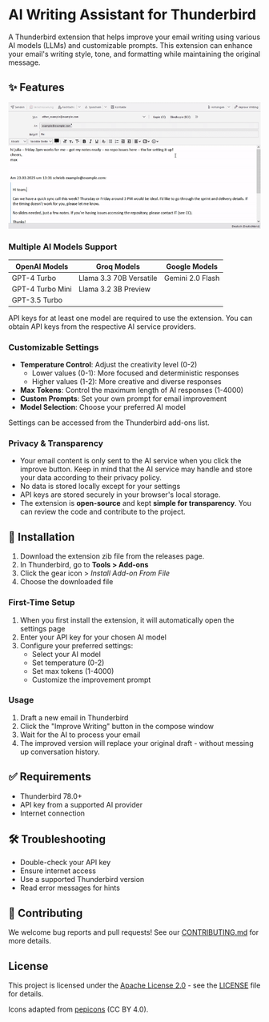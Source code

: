 # AI Writing Assistant for Thunderbird

A Thunderbird extension that helps improve your email writing using various AI models (LLMs) and customizable prompts. This extension can enhance your email's writing style, tone, and formatting while maintaining the original message.

## ✨ Features

![Usage](./demo.gif)

### Multiple AI Models Support

| **OpenAI Models** | **Groq Models**         | **Google Models** |
| ----------------- | ----------------------- | ----------------- |
| GPT-4 Turbo       | Llama 3.3 70B Versatile | Gemini 2.0 Flash  |
| GPT-4 Turbo Mini  | Llama 3.2 3B Preview    |                   |
| GPT-3.5 Turbo     |                         |                   |

API keys for at least one model are required to use the extension. You can obtain API keys from the respective AI service providers.

### Customizable Settings

- **Temperature Control**: Adjust the creativity level (0-2)
  - Lower values (0-1): More focused and deterministic responses
  - Higher values (1-2): More creative and diverse responses
- **Max Tokens**: Control the maximum length of AI responses (1-4000)
- **Custom Prompts**: Set your own prompt for email improvement
- **Model Selection**: Choose your preferred AI model

Settings can be accessed from the Thunderbird add-ons list.

### Privacy & Transparency

- Your email content is only sent to the AI service when you click the improve button. Keep in mind that the AI service may handle and store your data according to their privacy policy.
- No data is stored locally except for your settings
- API keys are stored securely in your browser's local storage.
- The extension is **open-source** and kept **simple for transparency**. You can review the code and contribute to the project.

## 🚀 Installation

1. Download the extension zib file from the releases page.
2. In Thunderbird, go to **Tools > Add-ons**
3. Click the gear icon > _Install Add-on From File_
4. Choose the downloaded file

### First-Time Setup

1. When you first install the extension, it will automatically open the settings page
2. Enter your API key for your chosen AI model
3. Configure your preferred settings:
   - Select your AI model
   - Set temperature (0-2)
   - Set max tokens (1-4000)
   - Customize the improvement prompt

### Usage

1. Draft a new email in Thunderbird
2. Click the "Improve Writing" button in the compose window
3. Wait for the AI to process your email
4. The improved version will replace your original draft - without messing up conversation history.

## ✅ Requirements

- Thunderbird 78.0+
- API key from a supported AI provider
- Internet connection

## 🛠️ Troubleshooting

- Double-check your API key
- Ensure internet access
- Use a supported Thunderbird version
- Read error messages for hints

## 🤝 Contributing

We welcome bug reports and pull requests! See our [CONTRIBUTING.md](CONTRIBUTING.md) for more details.

## License

This project is licensed under the [Apache License 2.0](LICENSE) - see the [LICENSE](LICENSE) file for details.

Icons adapted from [pepicons](https://github.com/CyCraft/pepicons/) (CC BY 4.0).
